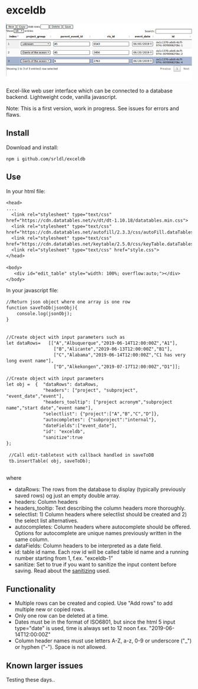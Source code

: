 # exceldb  

![alt text](https://github.com/srldl/edit-tabletest/blob/master/img/ecotox.jpg)

Excel-like web user interface which can be connected to a database backend. Lightweight code, vanilla javascript. 

Note: This is a first version, work in progress. See issues for errors and flaws. 


## Install

Download and install:

```
npm i github.com/srldl/exceldb
```

## Use


In your html file:
  
  ```
  <head>
  ....
    <link rel="stylesheet" type="text/css" href="https://cdn.datatables.net/v/dt/dt-1.10.18/datatables.min.css">
    <link rel="stylesheet" type="text/css" href="https://cdn.datatables.net/autofill/2.3.3/css/autoFill.dataTables.min.css">
    <link rel="stylesheet" type="text/css" href="https://cdn.datatables.net/keytable/2.5.0/css/keyTable.dataTables.min.css">
	<link rel="stylesheet" type="text/css" href="style.css">
  </head>
  
  <body>
     <div id="edit_table" style="width: 100%; overflow:auto;"></div>
  </body>
  
  ```
  

In your javascript file:

```
//Return json object where one array is one row
function saveToDb(jsonObj){
    console.log(jsonObj);
}


//Create object with input parameters such as
let dataRows=   [["A","Albuquerque","2019-06-14T12:00:00Z","A1"],
                  ["B","Alicante","2019-06-13T12:00:00Z","B1"],
                  ["C","Alabama","2019-06-14T12:00:00Z","C1 has very long event name"],
                  ["D","Alkekongen","2019-07-17T12:00:00Z","D1"]];

//Create object with input parameters
let obj =  {  "dataRows": dataRows,
              "headers": ["project", "subproject", "event_date","event"],
              "headers_tooltip": ["project acronym","subproject name","start date","event name"],
              "selectlist": {"project":["A","B","C","D"]},
              "autocompletes": {"subproject":"internal"},
              "dateFields":["event_date"],
              "id": "exceldb",
              "sanitize":true
};

 //Call edit-tabletest with callback handled in saveToDB
 tb.insertTable( obj, saveToDb);
  
```
  where
- dataRows: The rows from the database to display (typically previously saved rows) og just an empty double array.
- headers: Column headers 
- headers_tooltip: Text describing the column headers more thoroughly.
- selectlist: 1) Column headers where selectlist should be created and 2) the select list alternatives.
- autocompletes: Column headers where autocomplete should be offered. Options for autocomplete are unique names previously written in the same column.
- dataFields: Column headers to be interpreted as a date field.
- id: table id name. Each row id will be called table id name and a running number starting from 1,
f.ex. "exceldb-1"
- sanitize: Set to true if you want to sanitize the input content before saving. Read about the
[sanitizing](https://gomakethings.com/preventing-cross-site-scripting-attacks-when-using-innerhtml-in-vanilla-javascript/) used.



## Functionality
- Multiple rows can be created and copied. Use "Add rows" to add multiple new or copied rows.
- Only one row can be deleted at a time.
- Dates must be in the format of ISO6801, but since the html 5 input type="date" is used, time is always set to 12 noon f.ex.   "2019-06-14T12:00:00Z"
- Column header names must use letters A-Z, a-z, 0-9 or underscore ("_") or hyphen ("-"). Space is not allowed.
  
  
 ## Known larger issues
 Testing these days..
 
 
  
 







